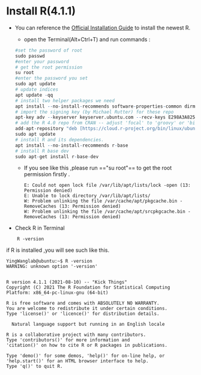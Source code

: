 
# Install R(4.1.1)
 
- You can reference  the [Official Installation Guide](https://cran.r-project.org/bin/linux/ubuntu/) to install the newest R.
	- open the Terminal(Alt+Ctrl+T) and run commands :

	```r
	#set the password of root
	sudo passwd
	#enter your password 
	# get the root permission
	su root 
	#enter the password you set
	sudo apt update
	# update indices
	apt update -qq
	# install two helper packages we need
	apt install --no-install-recommends software-properties-common dirmngr
	# import the signing key (by Michael Rutter) for these repo
	apt-key adv --keyserver keyserver.ubuntu.com --recv-keys E298A3A825C0D65DFD57CBB651716619E084DAB9
	# add the R 4.0 repo from CRAN -- adjust 'focal' to 'groovy' or 'bionic' as needed
	add-apt-repository "deb [https://cloud.r-project.org/bin/linux/ubuntu](https://cloud.r-project.org/bin/linux/ubuntu) $(lsb_release -cs)-cran40/"
	sudo apt update
	# install R and its dependencies.
	apt install --no-install-recommends r-base
	# install R base dev
	sudo apt-get install r-base-dev
	```
	- If you see like this ,please run =="su root"== to get the root permission firstly .
		```shell
		E: Could not open lock file /var/lib/apt/lists/lock -open (13: Permission denied)
		E: Unable to lock directory /var/lib/apt/lists/
		W: Problem unlinking the file /var/cache/apt/pkgcache.bin - RemoveCaches (13: Permission denied)
		W: Problem unlinking the file /var/cache/apt/srcpkgcache.bin - RemoveCaches (13: Permission denied)
		```
- Check R in Terminal
```shell
	R -version
```
if  R is installed ,you will see such like this.
```shell
YingWanglab@ubuntu:~$ R -version
WARNING: unknown option '-version'


R version 4.1.1 (2021-08-10) -- "Kick Things"
Copyright (C) 2021 The R Foundation for Statistical Computing
Platform: x86_64-pc-linux-gnu (64-bit)

R is free software and comes with ABSOLUTELY NO WARRANTY.
You are welcome to redistribute it under certain conditions.
Type 'license()' or 'licence()' for distribution details.

  Natural language support but running in an English locale

R is a collaborative project with many contributors.
Type 'contributors()' for more information and
'citation()' on how to cite R or R packages in publications.

Type 'demo()' for some demos, 'help()' for on-line help, or
'help.start()' for an HTML browser interface to help.
Type 'q()' to quit R.

```

		
